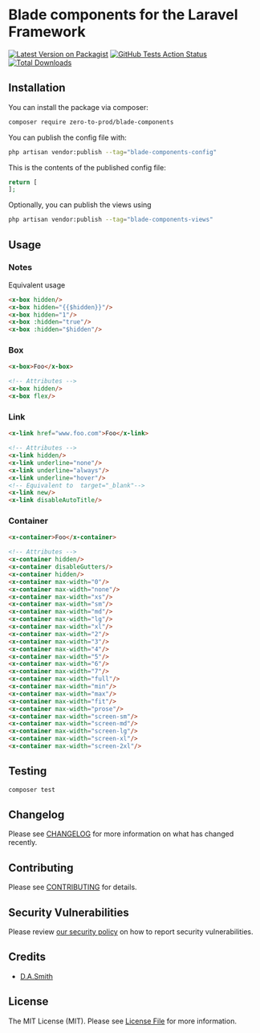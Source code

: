 # Blade components for the Laravel Framework

[![Latest Version on Packagist](https://img.shields.io/packagist/v/zero-to-prod/blade-components.svg?style=flat-square)](https://packagist.org/packages/zero-to-prod/blade-components)
[![GitHub Tests Action Status](https://img.shields.io/github/workflow/status/zero-to-prod/blade-components/run-tests?label=tests)](https://github.com/zero-to-prod/blade-components/actions?query=workflow%3Arun-tests+branch%3Amain)
[![Total Downloads](https://img.shields.io/packagist/dt/zero-to-prod/blade-components.svg?style=flat-square)](https://packagist.org/packages/zero-to-prod/blade-components)

## Installation

You can install the package via composer:

```bash
composer require zero-to-prod/blade-components
```

You can publish the config file with:

```bash
php artisan vendor:publish --tag="blade-components-config"
```

This is the contents of the published config file:

```php
return [
];
```

Optionally, you can publish the views using

```bash
php artisan vendor:publish --tag="blade-components-views"
```

## Usage
### Notes
Equivalent usage
```html
<x-box hidden/>
<x-box hidden="{{$hidden}}"/>
<x-box hidden="1"/>
<x-box :hidden="true"/>
<x-box :hidden="$hidden"/>
```
### Box
```html
<x-box>Foo</x-box>

<!-- Attributes -->
<x-box hidden/>
<x-box flex/>
```

### Link
```html
<x-link href="www.foo.com">Foo</x-link>

<!-- Attributes -->
<x-link hidden/>
<x-link underline="none"/>
<x-link underline="always"/>
<x-link underline="hover"/>
<!-- Equivalent to  target="_blank"-->
<x-link new/>
<x-link disableAutoTitle/>
```
### Container
```html
<x-container>Foo</x-container>

<!-- Attributes -->
<x-container hidden/>
<x-container disableGutters/>
<x-container hidden/>
<x-container max-width="0"/>
<x-container max-width="none"/>
<x-container max-width="xs"/>
<x-container max-width="sm"/>
<x-container max-width="md"/>
<x-container max-width="lg"/>
<x-container max-width="xl"/>
<x-container max-width="2"/>
<x-container max-width="3"/>
<x-container max-width="4"/>
<x-container max-width="5"/>
<x-container max-width="6"/>
<x-container max-width="7"/>
<x-container max-width="full"/>
<x-container max-width="min"/>
<x-container max-width="max"/>
<x-container max-width="fit"/>
<x-container max-width="prose"/>
<x-container max-width="screen-sm"/>
<x-container max-width="screen-md"/>
<x-container max-width="screen-lg"/>
<x-container max-width="screen-xl"/>
<x-container max-width="screen-2xl"/>


```
## Testing

```bash
composer test
```

## Changelog

Please see [CHANGELOG](CHANGELOG.md) for more information on what has changed recently.

## Contributing

Please see [CONTRIBUTING](.github/CONTRIBUTING.md) for details.

## Security Vulnerabilities

Please review [our security policy](../../security/policy) on how to report security vulnerabilities.

## Credits

- [D.A.Smith](https://github.com/zero-to-prod)

## License

The MIT License (MIT). Please see [License File](LICENSE.md) for more information.
